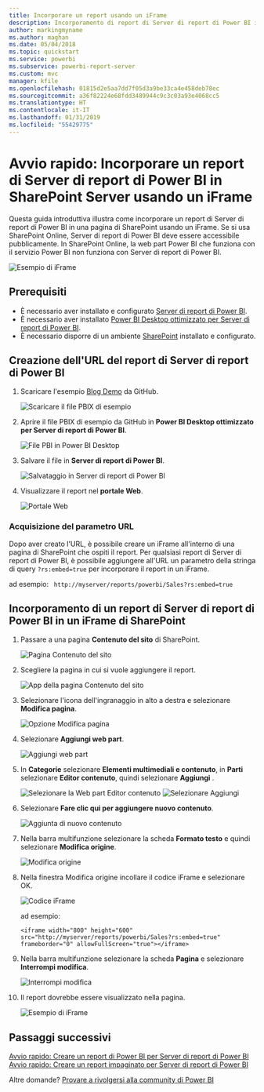 ```yaml
---
title: Incorporare un report usando un iFrame
description: Incorporamento di report di Server di report di Power BI in un iFrame in SharePoint Server
author: markingmyname
ms.author: maghan
ms.date: 05/04/2018
ms.topic: quickstart
ms.service: powerbi
ms.subservice: powerbi-report-server
ms.custom: mvc
manager: kfile
ms.openlocfilehash: 01815d2e5aa7dd7f05d3a9be33ca4e458deb78ec
ms.sourcegitcommit: a36f82224e68fdd3489944c9c3c03a93e4068cc5
ms.translationtype: HT
ms.contentlocale: it-IT
ms.lasthandoff: 01/31/2019
ms.locfileid: "55429775"
---
```

# <a name="quickstart-embed-a-power-bi-report-server-report-using-an-iframe-in-sharepoint-server"></a>Avvio rapido: Incorporare un report di Server di report di Power BI in SharePoint Server usando un iFrame

Questa guida introduttiva illustra come incorporare un report di Server di report di Power BI in una pagina di SharePoint usando un iFrame. Se si usa SharePoint Online, Server di report di Power BI deve essere accessibile pubblicamente. In SharePoint Online, la web part Power BI che funziona con il servizio Power BI non funziona con Server di report di Power BI. 

![Esempio di iFrame](media/quickstart-embed/quickstart_embed_01.png)
## <a name="prerequisites"></a>Prerequisiti
* È necessario aver installato e configurato [Server di report di Power BI](https://powerbi.microsoft.com/report-server/).
* È necessario aver installato [Power BI Desktop ottimizzato per Server di report di Power BI](install-powerbi-desktop.md).
* È necessario disporre di un ambiente [SharePoint](https://docs.microsoft.com/sharepoint/install/install) installato e configurato.

## <a name="creating-the-power-bi-report-server-report-url"></a>Creazione dell'URL del report di Server di report di Power BI

1. Scaricare l'esempio [Blog Demo](https://github.com/Microsoft/powerbi-desktop-samples) da GitHub.

    ![Scaricare il file PBIX di esempio](media/quickstart-embed/quickstart_embed_14.png)

2. Aprire il file PBIX di esempio da GitHub in **Power BI Desktop ottimizzato per Server di report di Power BI**.

    ![File PBI in Power BI Desktop](media/quickstart-embed/quickstart_embed_02.png)

3. Salvare il file in **Server di report di Power BI**. 

    ![Salvataggio in Server di report di Power BI](media/quickstart-embed/quickstart_embed_03.png)

4. Visualizzare il report nel **portale Web**.

    ![Portale Web](media/quickstart-embed/quickstart_embed_04.png)

### <a name="capturing-the-url-parameter"></a>Acquisizione del parametro URL

Dopo aver creato l'URL, è possibile creare un iFrame all'interno di una pagina di SharePoint che ospiti il report. Per qualsiasi report di Server di report di Power BI, è possibile aggiungere all'URL un parametro della stringa di query `?rs:embed=true` per incorporare il report in un iFrame. 

   ad esempio:
    ``` 
    http://myserver/reports/powerbi/Sales?rs:embed=true
    ```
## <a name="embedding-a-power-bi-report-server-report-in-a-sharepoint-iframe"></a>Incorporamento di un report di Server di report di Power BI in un iFrame di SharePoint

1. Passare a una pagina **Contenuto del sito** di SharePoint.

    ![Pagina Contenuto del sito](media/quickstart-embed/quickstart_embed_05.png)

2. Scegliere la pagina in cui si vuole aggiungere il report.

    ![App della pagina Contenuto del sito](media/quickstart-embed/quickstart_embed_06.png)

3. Selezionare l'icona dell'ingranaggio in alto a destra e selezionare **Modifica pagina**.

    ![Opzione Modifica pagina](media/quickstart-embed/quickstart_embed_07.png)

4. Selezionare **Aggiungi web part**.

    ![Aggiungi web part](media/quickstart-embed/quickstart_embed_08.png)

5. In **Categorie** selezionare **Elementi multimediali e contenuto**, in **Parti** selezionare **Editor contenuto**, quindi selezionare **Aggiungi** .

    ![Selezionare la Web part Editor contenuto](media/quickstart-embed/quickstart_embed_09.png) ![Selezionare Aggiungi](media/quickstart-embed/quickstart_embed_091.png)

6. Selezionare **Fare clic qui per aggiungere nuovo contenuto**.

    ![Aggiunta di nuovo contenuto](media/quickstart-embed/quickstart_embed_10.png)

7. Nella barra multifunzione selezionare la scheda **Formato testo** e quindi selezionare **Modifica origine**.

     ![Modifica origine](media/quickstart-embed/quickstart_embed_11.png)

8. Nella finestra Modifica origine incollare il codice iFrame e selezionare OK.

    ![Codice iFrame](media/quickstart-embed/quickstart_embed_12.png)

     ad esempio:
     ```
     <iframe width="800" height="600" src="http://myserver/reports/powerbi/Sales?rs:embed=true" frameborder="0" allowFullScreen="true"></iframe>
     ```

9. Nella barra multifunzione selezionare la scheda **Pagina** e selezionare **Interrompi modifica**.

    ![Interrompi modifica](media/quickstart-embed/quickstart_embed_13.png)

10. Il report dovrebbe essere visualizzato nella pagina.

    ![Esempio di iFrame](media/quickstart-embed/quickstart_embed_01.png)

## <a name="next-steps"></a>Passaggi successivi

[Avvio rapido: Creare un report di Power BI per Server di report di Power BI](quickstart-create-powerbi-report.md)  
[Avvio rapido: Creare un report impaginato per Server di report di Power BI](quickstart-create-paginated-report.md)  

Altre domande? [Provare a rivolgersi alla community di Power BI](https://community.powerbi.com/) 